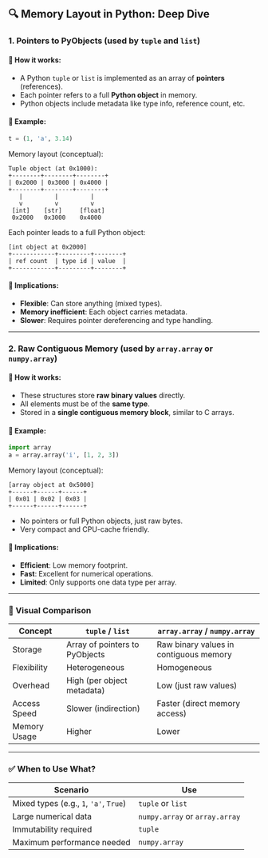 ## 🔍 Memory Layout in Python: Deep Dive

### 1. Pointers to PyObjects (used by `tuple` and `list`)

#### 🔧 How it works:
- A Python `tuple` or `list` is implemented as an array of **pointers** (references).
- Each pointer refers to a full **Python object** in memory.
- Python objects include metadata like type info, reference count, etc.

#### 🔬 Example:
```python
t = (1, 'a', 3.14)
```

Memory layout (conceptual):

```
Tuple object (at 0x1000):
+--------+--------+--------+
| 0x2000 | 0x3000 | 0x4000 |
+--------+--------+--------+
   |         |         |
   v         v         v
 [int]    [str]     [float]
 0x2000   0x3000    0x4000
```

Each pointer leads to a full Python object:

```
[int object at 0x2000]
+------------+---------+--------+
| ref count  | type id | value  |
+------------+---------+--------+
```

#### 🧠 Implications:
- **Flexible**: Can store anything (mixed types).
- **Memory inefficient**: Each object carries metadata.
- **Slower**: Requires pointer dereferencing and type handling.

---

### 2. Raw Contiguous Memory (used by `array.array` or `numpy.array`)

#### 🔧 How it works:
- These structures store **raw binary values** directly.
- All elements must be of the **same type**.
- Stored in a **single contiguous memory block**, similar to C arrays.

#### 🔬 Example:
```python
import array
a = array.array('i', [1, 2, 3])
```

Memory layout (conceptual):

```
[array object at 0x5000]
+------+------+------+
| 0x01 | 0x02 | 0x03 |
+------+------+------+
```

- No pointers or full Python objects, just raw bytes.
- Very compact and CPU-cache friendly.

#### 🧠 Implications:
- **Efficient**: Low memory footprint.
- **Fast**: Excellent for numerical operations.
- **Limited**: Only supports one data type per array.

---

### 🔄 Visual Comparison

| Concept             | `tuple` / `list`                 | `array.array` / `numpy.array`           |
|---------------------|----------------------------------|-----------------------------------------|
| Storage             | Array of pointers to PyObjects   | Raw binary values in contiguous memory  |
| Flexibility         | Heterogeneous                    | Homogeneous                             |
| Overhead            | High (per object metadata)       | Low (just raw values)                   |
| Access Speed        | Slower (indirection)             | Faster (direct memory access)           |
| Memory Usage        | Higher                           | Lower                                   |

---

### ✅ When to Use What?

| Scenario                              | Use                        |
|---------------------------------------|----------------------------|
| Mixed types (e.g., `1`, `'a'`, `True`) | `tuple` or `list`         |
| Large numerical data                  | `numpy.array` or `array.array` |
| Immutability required                 | `tuple`                   |
| Maximum performance needed            | `numpy.array`             |
